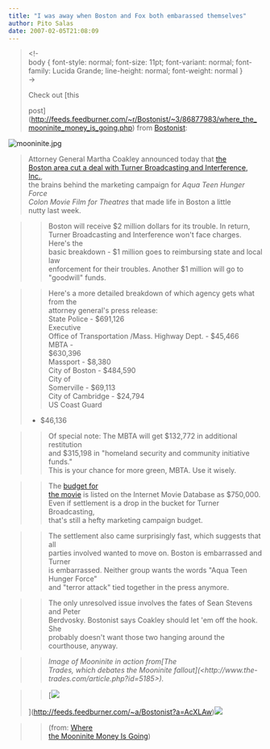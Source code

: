 ```yaml
---
title: "I was away when Boston and Fox both embarassed themselves"
author: Pito Salas
date: 2007-02-05T21:08:09
---
```



>
> <!-  
>  body { font-style: normal; font-size: 11pt; font-variant: normal; font-
> family: Lucida Grande; line-height: normal; font-weight: normal }  
>  ->
>
> Check out [this  
>
> post](<http://feeds.feedburner.com/~r/Bostonist/~3/86877983/where_the_mooninite_money_is_going.php>)
> from [Bostonist](<http://www.bostonist.com/>):
>

>>
![mooninite.jpg](https://i0.wp.com/www.bostonist.com/attachments/boston_caroline/mooninite.jpg?resize=170%2C236)  
>  Attorney General Martha Coakley announced today that [the  
>  Boston area cut a deal with Turner Broadcasting and Interference,
> Inc.](<http://wbztv.com/local/local_story_036074235.html>),  
>  the brains behind the marketing campaign for _Aqua Teen Hunger Force  
>  Colon Movie Film for Theatres_ that made life in Boston a little  
>  nutty last week.
>>

>> Boston will receive $2 million dollars for its trouble. In return,  
>  Turner Broadcasting and Interference won't face charges. Here's the  
>  basic breakdown - $1 million goes to reimbursing state and local law  
>  enforcement for their troubles. Another $1 million will go to  
>  "goodwill" funds.
>>

>> Here's a more detailed breakdown of which agency gets what from the  
>  attorney general's press release:  
> State Police - $691,126  
> Executive  
>  Office of Transportation /Mass. Highway Dept. - $45,466  
> MBTA -  
>  $630,396  
> Massport - $8,380  
> City of Boston - $484,590  
> City of  
>  Somerville - $69,113  
> City of Cambridge - $24,794  
> US Coast Guard  
>  - $46,136
>>

>> Of special note: The MBTA will get $132,772 in additional restitution  
>  and $315,198 in "homeland security and community initiative funds."  
>  This is your chance for more green, MBTA. Use it wisely.
>>

>> The [budget for  
>  the movie](<http://www.imdb.com/title/tt0455326/business>) is listed on the
> Internet Movie Database as $750,000.  
>  Even if settlement is a drop in the bucket for Turner Broadcasting,  
>  that's still a hefty marketing campaign budget.
>>

>> The settlement also came surprisingly fast, which suggests that all  
>  parties involved wanted to move on. Boston is embarrassed and Turner  
>  is embarrassed. Neither group wants the words "Aqua Teen Hunger Force"  
>  and "terror attack" tied together in the press anymore.
>>

>> The only unresolved issue involves the fates of Sean Stevens and Peter  
>  Berdvosky. Bostonist says Coakley should let 'em off the hook. She  
>  probably doesn't want those two hanging around the courthouse, anyway.
>>

>> _Image of Mooninite in action from[The  
>  Trades, which debates the Mooninite fallout](<http://www.the-
> trades.com/article.php?id=5185>)._
>>

>> [![](http://feeds.feedburner.com/~a/Bostonist?i=AcXLAw)  
>
> ](<http://feeds.feedburner.com/~a/Bostonist?a=AcXLAw>)![](http://feeds.feedburner.com/~r/Bostonist/~4/86877983)
>>

>> (from: [Where  
>  the Mooninite Money Is
> Going](<http://feeds.feedburner.com/~r/Bostonist/~3/86877983/where_the_mooninite_money_is_going.php>))



